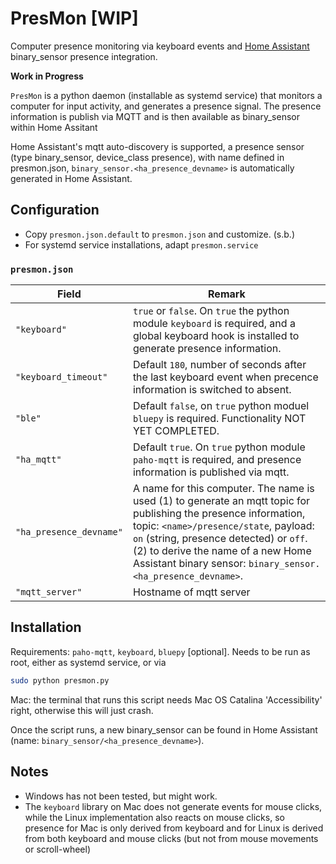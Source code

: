 # PresMon [WIP]
Computer presence monitoring via keyboard events and [Home Assistant](https://www.home-assistant.io/) binary_sensor presence integration.

**Work in Progress**

`PresMon` is a python daemon (installable as systemd service) that monitors a computer for input activity, and generates a presence signal. The presence information is publish via MQTT and is then available as binary_sensor within Home Assitant

Home Assistant's mqtt auto-discovery is supported, a presence sensor (type binary_sensor, device_class presence), with name defined in presmon.json, `binary_sensor.<ha_presence_devname>` is automatically generated in Home Assistant.

## Configuration

* Copy `presmon.json.default` to `presmon.json` and customize. (s.b.)
* For systemd service installations, adapt `presmon.service`

### `presmon.json`

| Field        | Remark |
| ------------ | ------- |
| `"keyboard"` | `true` or `false`. On `true` the python module `keyboard` is required, and a global keyboard hook is installed to generate presence information. |
| `"keyboard_timeout"` | Default `180`, number of seconds after the last keyboard event when precence information is switched to absent. |
| `"ble"` | Default `false`, on `true` python moduel `bluepy` is required. Functionality NOT YET COMPLETED. |
| `"ha_mqtt"` | Default `true`. On `true` python module `paho-mqtt` is required, and presence information is published via mqtt. |
| `"ha_presence_devname"` | A name for this computer. The name is used (1) to generate an mqtt topic for publishing the presence information, topic: `<name>/presence/state`, payload: `on` (string, presence detected) or `off`. (2) to derive the name of a new Home Assistant binary sensor: `binary_sensor.<ha_presence_devname>`. |
| `"mqtt_server"` | Hostname of mqtt server |


## Installation

Requirements: `paho-mqtt`, `keyboard`, `bluepy` [optional].
Needs to be run as root, either as systemd service, or via

```bash
sudo python presmon.py
```

Mac: the terminal that runs this script needs Mac OS Catalina 'Accessibility' right, otherwise this will just crash.

Once the script runs, a new binary_sensor can be found in Home Assistant (name: `binary_sensor/<ha_presence_devname>`).

## Notes

* Windows has not been tested, but might work.
* The `keyboard` library on Mac does not generate events for mouse clicks, while the Linux implementation also reacts on mouse clicks, so presence for Mac is only derived from keyboard and for Linux is derived from both keyboard and mouse clicks (but not from mouse movements or scroll-wheel)
